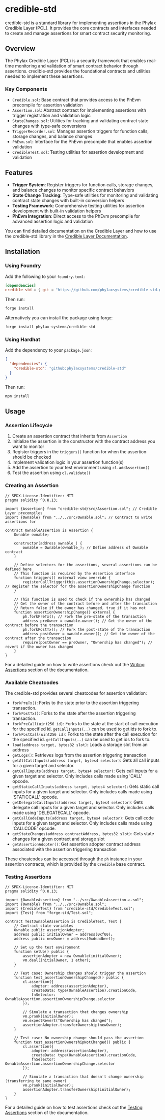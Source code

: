 # credible-std

credible-std is a standard library for implementing assertions in the Phylax Credible Layer (PCL). It provides the core contracts and interfaces needed to create and manage assertions for smart contract security monitoring.

## Overview

The Phylax Credible Layer (PCL) is a security framework that enables real-time monitoring and validation of smart contract behavior through assertions. credible-std provides the foundational contracts and utilities needed to implement these assertions.

### Key Components

- `Credible.sol`: Base contract that provides access to the PhEvm precompile for assertion validation
- `Assertion.sol`: Abstract contract for implementing assertions with trigger registration and validation logic
- `StateChanges.sol`: Utilities for tracking and validating contract state changes with type-safe conversions
- `TriggerRecorder.sol`: Manages assertion triggers for function calls, storage changes, and balance changes
- `PhEvm.sol`: Interface for the PhEvm precompile that enables assertion validation
- `CredibleTest.sol`: Testing utilities for assertion development and validation

## Features

- **Trigger System**: Register triggers for function calls, storage changes, and balance changes to monitor specific contract behaviors
- **State Change Tracking**: Type-safe utilities for monitoring and validating contract state changes with built-in conversion helpers
- **Testing Framework**: Comprehensive testing utilities for assertion development with built-in validation helpers
- **PhEvm Integration**: Direct access to the PhEvm precompile for advanced assertion logic and validation

You can find detailed documentation on the Credible Layer and how to use the credible-std library in the [Credible Layer Documentation](https://docs.phylax.systems/credible/credible-introduction).

## Installation

### Using Foundry

Add the following to your `foundry.toml`:

```toml
[dependencies]
credible-std = { git = "https://github.com/phylaxsystems/credible-std.git" }
```

Then run:

```bash
forge install
```

Alternatively you can install the package using forge:

```bash
forge install phylax-systems/credible-std
```

### Using Hardhat

Add the dependency to your `package.json`:

```json
{
  "dependencies": {
    "credible-std": "github:phylaxsystems/credible-std"
  }
}
```

Then run:

```bash
npm install
```

## Usage

### Assertion Lifecycle

1. Create an assertion contract that inherits from `Assertion`
2. Initialize the assertion in the constructor with the contract address you want to monitor
3. Register triggers in the `triggers()` function for when the assertion should be checked
4. Implement validation logic in your assertion function(s)
5. Add the assertion to your test environment using `cl.addAssertion()`
6. Test the assertion using `cl.validate()`

### Creating an Assertion

```solidity
// SPDX-License-Identifier: MIT
pragma solidity ^0.8.13;

import {Assertion} from "credible-std/src/Assertion.sol"; // Credible Layer precompiles
import {Ownable} from "../../src/Ownable.sol"; // Contract to write assertions for

contract OwnableAssertion is Assertion {
    Ownable ownable;

    constructor(address ownable_) {
        ownable = Ownable(ownable_); // Define address of Ownable contract
    }

    // Define selectors for the assertions, several assertions can be defined here
    // This function is required by the Assertion interface
    function triggers() external view override {
        registerCallTrigger(this.assertionOwnershipChange.selector); // Register the selector for the assertionOwnershipChange function
    }

    // This function is used to check if the ownership has changed
    // Get the owner of the contract before and after the transaction
    // Return false if the owner has changed, true if it has not
    function assertionOwnershipChange() external {
        ph.forkPreTx(); // Fork the pre-state of the transaction
        address preOwner = ownable.owner(); // Get the owner of the contract before the transaction
        ph.forkPostTx(); // Fork the post-state of the transaction
        address postOwner = ownable.owner(); // Get the owner of the contract after the transaction
        require(postOwner == preOwner, "Ownership has changed"); // revert if the owner has changed
    }
}
```

For a detailed guide on how to write assertions check out the [Writing Assertions](https://docs.phylax.systems/credible/pcl-assertion-guide) section of the documentation.

### Available Cheatcodes

The credible-std provides several cheatcodes for assertion validation:

- `forkPreTx()`: Forks to the state prior to the assertion triggering transaction.
- `forkPostTx()`: Forks to the state after the assertion triggering transaction.
- `forkPreCall(uint256 id)`: Forks to the state at the start of call execution for the specified id. `getCallInputs(..)` can be used to get ids to fork to.
- `forkPostCall(uint256 id)`: Forks to the state after the call execution for the specified id. `getCallInputs(..)` can be used to get ids to fork to.
- `load(address target, bytes32 slot)`: Loads a storage slot from an address
- `getLogs()`: Retrieves logs from the assertion triggering transaction
- `getAllCallInputs(address target, bytes4 selector)`: Gets all call inputs for a given target and selector.
- `getCallInputs(address target, bytes4 selector)`: Gets call inputs for a given target and selector. Only includes calls made using 'CALL' opcode.
- `getStaticCallInputs(address target, bytes4 selector)`: Gets static call inputs for a given target and selector. Only includes calls made using 'STATICCALL' opcode.
- `getDelegateCallInputs(address target, bytes4 selector)`: Gets delegate call inputs for a given target and selector. Only includes calls made using 'DELEGATECALL' opcode.
- `getCallCodeInputs(address target, bytes4 selector)`: Gets call code inputs for a given target and selector. Only includes calls made using 'CALLCODE' opcode.
- `getStateChanges(address contractAddress, bytes32 slot)`: Gets state changes for a given contract and storage slot
- `getAssertionAdopter()`: Get assertion adopter contract address associated with the assertion triggering transaction

These cheatcodes can be accessed through the `ph` instance in your assertion contracts, which is provided by the `Credible` base contract.

### Testing Assertions

```solidity
// SPDX-License-Identifier: MIT
pragma solidity ^0.8.13;

import {OwnableAssertion} from "../src/OwnableAssertion.a.sol";
import {Ownable} from "../../src/Ownable.sol";
import {CredibleTest} from "credible-std/CredibleTest.sol";
import {Test} from "forge-std/Test.sol";

contract TestOwnableAssertion is CredibleTest, Test {
    // Contract state variables
    Ownable public assertionAdopter;
    address public initialOwner = address(0xf00);
    address public newOwner = address(0xdeadbeef);

    // Set up the test environment
    function setUp() public {
        assertionAdopter = new Ownable(initialOwner);
        vm.deal(initialOwner, 1 ether);
    }

    // Test case: Ownership changes should trigger the assertion
    function test_assertionOwnershipChanged() public {
        cl.assertion({
            adopter: address(assertionAdopter),
            createData: type(OwnableAssertion).creationCode,
            fnSelector: OwnableAssertion.assertionOwnershipChange.selector
        });

        // Simulate a transaction that changes ownership
        vm.prank(initialOwner);
        vm.expectRevert("Ownership has changed");
        assertionAdopter.transferOwnership(newOwner);
    }

    // Test case: No ownership change should pass the assertion
    function test_assertionOwnershipNotChanged() public {
        cl.assertion({
            adopter: address(assertionAdopter),
            createData: type(OwnableAssertion).creationCode,
            fnSelector: OwnableAssertion.assertionOwnershipChange.selector
        });

        // Simulate a transaction that doesn't change ownership (transferring to same owner)
        vm.prank(initialOwner);
        assertionAdopter.transferOwnership(initialOwner);
    }
}
```

For a detailed guide on how to test assertions check out the [Testing Assertions](https://docs.phylax.systems/credible/testing-assertions) section of the documentation.
